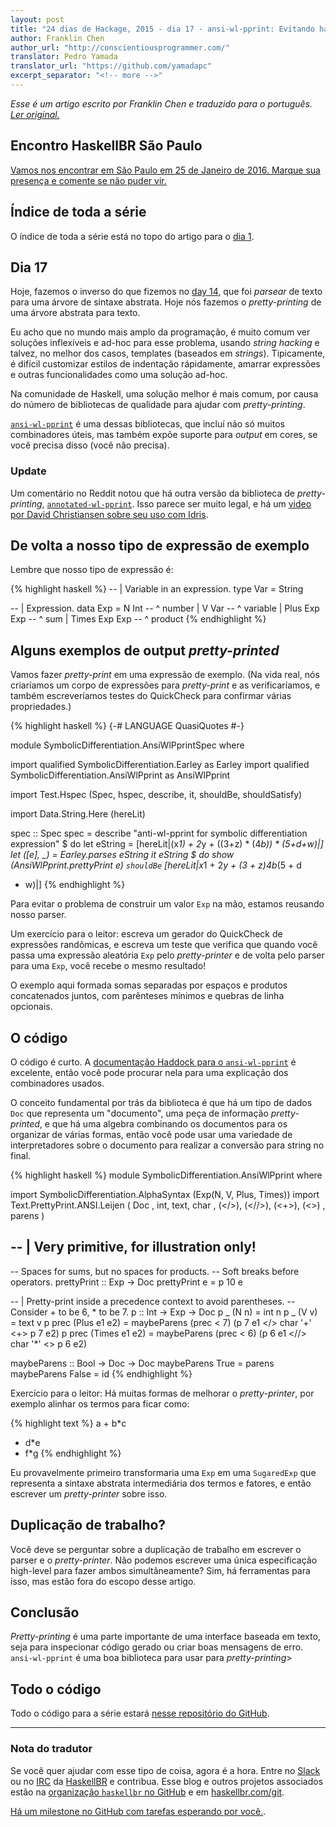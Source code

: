 ```yaml
---
layout: post
title: "24 dias de Hackage, 2015 - dia 17 - ansi-wl-pprint: Evitando hackear com strings"
author: Franklin Chen
author_url: "http://conscientiousprogrammer.com/"
translator: Pedro Yamada
translator_url: "https://github.com/yamadapc"
excerpt_separator: "<!-- more -->"
---
```

_Esse é um artigo escrito por Franklin Chen e traduzido para o português.
[Ler original.](http://conscientiousprogrammer.com/blog/2015/12/17/24-days-of-hackage-2015-day-17-ansi-wl-pprint-avoiding-string-hacking/)_

## Encontro HaskellBR São Paulo
[Vamos nos encontrar em São Paulo em 25 de Janeiro de 2016. Marque sua presença
e comente se não puder vir.](http://www.meetup.com/haskellbr-sp/events/227526368/)

## Índice de toda a série
O índice de toda a série está no topo do artigo para o [dia 1](/2015/12/08/aperitivos-de-haskell-24-dias-de-hackage-2015-dia-1-introducao-e-stack.html).

## Dia 17
Hoje, fazemos o inverso do que fizemos no
[day 14](/2015/12/21/24-dias-de-hackage-2015-dia-14-earley-uma-biblioteca-de-parsers-promisora-para-haskell.html),
que foi _parsear_ de texto para uma árvore de sintaxe abstrata. Hoje nós
fazemos o _pretty-printing_ de uma árvore abstrata para texto.

<!-- more -->

Eu acho que no mundo mais amplo da programação, é muito comum ver soluções
inflexíveis e ad-hoc para esse problema, usando _string hacking_ e talvez, no
melhor dos casos, templates (baseados em _strings_). Tipicamente, é difícil
customizar estilos de indentação rápidamente, amarrar expressões e outras
funcionalidades como uma solução ad-hoc.

Na comunidade de Haskell, uma solução melhor é mais comum, por causa do número
de bibliotecas de qualidade para ajudar com _pretty-printing_.

[`ansi-wl-pprint`](https://hackage.haskell.org/package/ansi-wl-pprint)
é uma dessas bibliotecas, que incluí não só muitos combinadores úteis, mas
também expõe suporte para _output_ em cores, se você precisa disso (você não
precisa).

### Update
Um comentário no Reddit notou que há outra versão da biblioteca de
_pretty-printing_,
[`annotated-wl-pprint`](https://hackage.haskell.org/package/annotated-wl-pprint).
Isso parece ser muito legal, e há um
[video por David Christiansen sobre seu uso com Idris](https://www.youtube.com/watch?v=m7BBCcIDXSg).

## De volta a nosso tipo de expressão de exemplo
Lembre que nosso tipo de expressão é:

{% highlight haskell %}
-- | Variable in an expression.
type Var = String

-- | Expression.
data Exp
  = N Int          -- ^ number
  | V Var          -- ^ variable
  | Plus Exp Exp   -- ^ sum
  | Times Exp Exp  -- ^ product
{% endhighlight %}

## Alguns exemplos de output _pretty-printed_
Vamos fazer _pretty-print_ em uma expressão de exemplo.
(Na vida real, nós criaríamos um corpo de expressões para _pretty-print_ e as
verificaríamos, e também escreveríamos testes do QuickCheck para confirmar
várias propriedades.)

{% highlight haskell %}
{-# LANGUAGE QuasiQuotes #-}

module SymbolicDifferentiation.AnsiWlPprintSpec where

import qualified SymbolicDifferentiation.Earley as Earley
import qualified SymbolicDifferentiation.AnsiWlPprint as AnsiWlPprint

import Test.Hspec (Spec, hspec, describe, it, shouldBe, shouldSatisfy)

import Data.String.Here (hereLit)

spec :: Spec
spec =
  describe "anti-wl-pprint for symbolic differentiation expression" $ do
    let eString = [hereLit|(x*1) + 2*y + ((3+z) * (4*b)) * (5+d+w)|]
    let ([e], _) = Earley.parses eString
    it eString $ do
      show (AnsiWlPprint.prettyPrint e) `shouldBe`
        [hereLit|x*1 + 2*y + (3 + z)*4*b*(5 + d
+ w)|]
{% endhighlight %}

Para evitar o problema de construir um valor `Exp` na mão, estamos reusando
nosso parser.

Um exercício para o leitor: escreva um gerador do QuickCheck de expressões
randômicas, e escreva um teste que verifica que quando você passa uma expressão
aleatória `Exp` pelo _pretty-printer_ e de volta pelo parser para uma `Exp`,
você recebe o mesmo resultado!

O exemplo aqui formada somas separadas por espaços e produtos concatenados
juntos, com parênteses mínimos e quebras de linha opcionais.

## O código
O código é curto. A
[documentação Haddock para o `ansi-wl-pprint`](https://hackage.haskell.org/package/ansi-wl-pprint-0.6.7.3/docs/Text-PrettyPrint-ANSI-Leijen.html)
é excelente, então você pode procurar nela para uma explicação dos combinadores
usados.

O conceito fundamental por trás da biblioteca é que há um tipo de dados `Doc`
que representa um "documento", uma peça de informação _pretty-printed_, e que
há uma algebra combinando os documentos para os organizar de várias formas,
então você pode usar uma variedade de interpretadores sobre o documento para
realizar a conversão para string no final.

{% highlight haskell %}
module SymbolicDifferentiation.AnsiWlPprint where

import SymbolicDifferentiation.AlphaSyntax (Exp(N, V, Plus, Times))
import Text.PrettyPrint.ANSI.Leijen
       ( Doc
       , int, text, char
       , (</>), (<//>), (<+>), (<>)
       , parens
       )

-- | Very primitive, for illustration only!
--
-- Spaces for sums, but no spaces for products.
-- Soft breaks before operators.
prettyPrint :: Exp -> Doc
prettyPrint e = p 10 e

-- | Pretty-print inside a precedence context to avoid parentheses.
-- Consider + to be 6, * to be 7.
p :: Int -> Exp -> Doc
p _ (N n) = int n
p _ (V v) = text v
p prec (Plus e1 e2) = maybeParens (prec < 7)
  (p 7 e1 </> char '+' <+> p 7 e2)
p prec (Times e1 e2) = maybeParens (prec < 6)
  (p 6 e1 <//> char '*' <> p 6 e2)

maybeParens :: Bool -> Doc -> Doc
maybeParens True = parens
maybeParens False = id
{% endhighlight %}

Exercício para o leitor: Há muitas formas de melhorar o _pretty-printer_, por
exemplo alinhar os termos para ficar como:

{% highlight text %}
a + b*c
  + d*e
  + f*g
{% endhighlight %}

Eu provavelmente primeiro transformaria uma `Exp` em uma `SugaredExp` que
representa a sintaxe abstrata intermediária dos termos e fatores, e então
escrever um _pretty-printer_ sobre isso.

## Duplicação de trabalho?
Você deve se perguntar sobre a duplicação de trabalho em escrever o parser e o
_pretty-printer_. Não podemos escrever uma única especificação high-level para
fazer ambos simultâneamente? Sim, há ferramentas para isso, mas estão fora do
escopo desse artigo.

## Conclusão
_Pretty-printing_ é uma parte importante de uma interface baseada em texto,
seja para inspecionar código gerado ou criar boas mensagens de
erro. `ansi-wl-pprint` é uma boa biblioteca para usar para _pretty-printing_>

## Todo o código
Todo o código para a série estará [nesse repositório do GitHub](https://github.com/FranklinChen/twenty-four-days2015-of-hackage).

- - -

### Nota do tradutor
Se você quer ajudar com esse tipo de coisa, agora é a hora. Entre no
[Slack](http://slack.haskellbr.com/) ou no
[IRC](http://irc.lc/freenode/haskell-br) da [HaskellBR](http://haskellbr.com/) e
contribua. Esse blog e outros projetos associados estão na
[organização `haskellbr` no GitHub](https://github.com/haskellbr) e em
[haskellbr.com/git](http://haskellbr.com/git).

[Há um milestone no GitHub com tarefas esperando por você.](https://github.com/haskellbr/blog/milestones/24%20dias%20de%20Hackage%202015).
